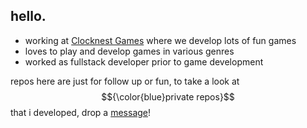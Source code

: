 ## hello.

  - working at [Clocknest Games](https://github.com/clocknest-games) where we develop lots of fun games
  - loves to play and develop games in various genres
  - worked as fullstack developer prior to game development

repos here are just for follow up or fun, to take a look at $${\color{blue}private repos}$$ that i developed, drop a [message](mailto:bugrahandemir@gmail.com)!

<!--
**bugdem/bugdem** is a ✨ _special_ ✨ repository because its `README.md` (this file) appears on your GitHub profile.

Here are some ideas to get you started:

- 🔭 I’m currently working on ...
- 🌱 I’m currently learning ...
- 👯 I’m looking to collaborate on ...
- 🤔 I’m looking for help with ...
- 💬 Ask me about ...
- 📫 How to reach me: ...
- 😄 Pronouns: ...
- ⚡ Fun fact: ...
-->
